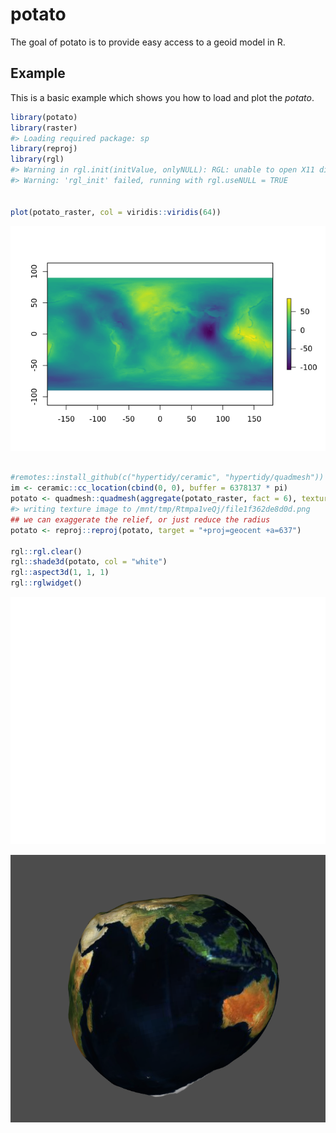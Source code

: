 <!-- README.md is generated from README.Rmd. Please edit that file -->
potato
======

The goal of potato is to provide easy access to a geoid model in R.

Example
-------

This is a basic example which shows you how to load and plot the
*potato*.

``` r
library(potato)
library(raster)
#> Loading required package: sp
library(reproj)
library(rgl)
#> Warning in rgl.init(initValue, onlyNULL): RGL: unable to open X11 display
#> Warning: 'rgl_init' failed, running with rgl.useNULL = TRUE


plot(potato_raster, col = viridis::viridis(64))
```

![](README-example-1.png)

``` r

#remotes::install_github(c("hypertidy/ceramic", "hypertidy/quadmesh"))
im <- ceramic::cc_location(cbind(0, 0), buffer = 6378137 * pi)
potato <- quadmesh::quadmesh(aggregate(potato_raster, fact = 6), texture = im)
#> writing texture image to /mnt/tmp/Rtmpa1veQj/file1f362de8d0d.png
## we can exaggerate the relief, or just reduce the radius
potato <- reproj::reproj(potato, target = "+proj=geocent +a=637")

rgl::rgl.clear()
rgl::shade3d(potato, col = "white")
rgl::aspect3d(1, 1, 1)
rgl::rglwidget()
```

![](README-example-2.png)

![alt text](man/figures/potato.png "Title")
